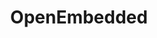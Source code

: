 ---
image: /assets/images/projects/openembedded.png
title: OpenEmbedded
url: http://www.openembedded.org/wiki/Main_Page
---